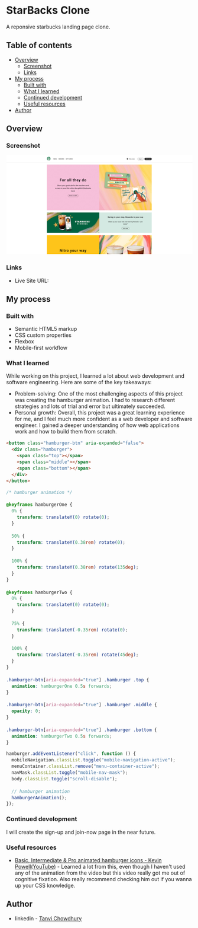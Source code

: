 # StarBacks Clone

A reponsive starbucks landing page clone.

## Table of contents

- [Overview](#overview)
  - [Screenshot](#screenshot)
  - [Links](#links)
- [My process](#my-process)
  - [Built with](#built-with)
  - [What I learned](#what-i-learned)
  - [Continued development](#continued-development)
  - [Useful resources](#useful-resources)
- [Author](#author)

## Overview

### Screenshot

![](images/webpage-sceenshot.jpg)

### Links

- Live Site URL: []()

## My process

### Built with

- Semantic HTML5 markup
- CSS custom properties
- Flexbox
- Mobile-first workflow

### What I learned

While working on this project, I learned a lot about web development and software engineering. Here are some of the key takeaways:

- Problem-solving: One of the most challenging aspects of this project was creating the hamburger animation. I had to research different strategies and lots of trial and error but ultimately succeeded.
- Personal growth: Overall, this project was a great learning experience for me, and I feel much more confident as a web developer and software engineer. I gained a deeper understanding of how web applications work and how to build them from scratch.

```html
<button class="hamburger-btn" aria-expanded="false">
  <div class="hamburger">
    <span class="top"></span>
    <span class="middle"></span>
    <span class="bottom"></span>
  </div>
</button>
```

```css
/* hamburger animation */

@keyframes hamburgerOne {
  0% {
    transform: translateY(0) rotate(0);
  }

  50% {
    transform: translateY(0.38rem) rotate(0);
  }

  100% {
    transform: translateY(0.38rem) rotate(135deg);
  }
}

@keyframes hamburgerTwo {
  0% {
    transform: translateY(0) rotate(0);
  }

  75% {
    transform: translateY(-0.35rem) rotate(0);
  }

  100% {
    transform: translateY(-0.35rem) rotate(45deg);
  }
}

.hamburger-btn[aria-expanded="true"] .hamburger .top {
  animation: hamburgerOne 0.5s forwards;
}

.hamburger-btn[aria-expanded="true"] .hamburger .middle {
  opacity: 0;
}

.hamburger-btn[aria-expanded="true"] .hamburger .bottom {
  animation: hamburgerTwo 0.5s forwards;
}
```

```js
hamburger.addEventListener("click", function () {
  mobileNavigation.classList.toggle("mobile-navigation-active");
  menuContainer.classList.remove("menu-container-active");
  navMask.classList.toggle("mobile-nav-mask");
  body.classList.toggle("scroll-disable");

  // hamburger animation
  hamburgerAnimation();
});
```

### Continued development

I will create the sign-up and join-now page in the near future.

### Useful resources

- [Basic, Intermediate & Pro animated hamburger icons - Kevin Powell(YouTube)](https://www.youtube.com/watch?v=R00QiudbD4Y&t=161s) - Learned a lot from this, even though I haven't used any of the animation from the video but this video really got me out of cognitive fixation. Also really recommend checking him out if you wanna up your CSS knowledge.

## Author

- linkedin - [Tanvi Chowdhury](https://www.linkedin.com/in/tanvi-chowdhury-244885271/)
